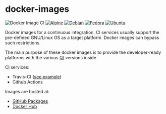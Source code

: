 # docker-images

![Docker Image CI](https://github.com/vookimedlo/docker-images/workflows/Docker%20Image%20CI/badge.svg)
[![Alpine](https://img.shields.io/badge/Alpine-blueviolet?&logo=alpine-linux)](/qt/alpine)
[![Debian](https://img.shields.io/badge/Debian-blueviolet?&logo=debian)](/qt/debian)
[![Fedora](https://img.shields.io/badge/Fedora-blueviolet?&logo=fedora)](/qt/fedora)
[![Ubuntu](https://img.shields.io/badge/Ubuntu-blueviolet?&logo=ubuntu)](/qt/ubuntu)

Docker images for a continuous integration. CI services usually support the pre-defined GNU/Linux OS as a target platform. Docker images can bypass such restrictions.

The main purpose of these docker images is to provide the developer-ready platforms with the various [Qt][4] versions inside.

CI services:
- Travis-CI ([see example][3])
- Github Actions

Images are hosted at:
 - [GitHub Packages][2]
 - [Docker Hub][1]
 
 
 
 [1]: https://hub.docker.com/u/vookimedlo/
 [2]: https://github.com/vookimedlo?tab=packages&repo_name=docker-images
 [3]: https://travis-ci.org/github/vookimedlo/vooki-image-viewer
 [4]: https://www.qt.io/
 
 
 
 
 
